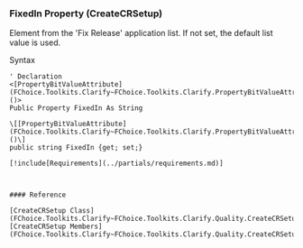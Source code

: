﻿### FixedIn Property (CreateCRSetup)

Element from the 'Fix Release' application list. If not set, the default list value is used.

Syntax

```vbnet
' Declaration
<[PropertyBitValueAttribute](FChoice.Toolkits.Clarify~FChoice.Toolkits.Clarify.PropertyBitValueAttribute.md)()>
Public Property FixedIn As String

\[[PropertyBitValueAttribute](FChoice.Toolkits.Clarify~FChoice.Toolkits.Clarify.PropertyBitValueAttribute.md)()\]
public string FixedIn {get; set;}

[!include[Requirements](../partials/requirements.md)]



#### Reference

[CreateCRSetup Class](FChoice.Toolkits.Clarify~FChoice.Toolkits.Clarify.Quality.CreateCRSetup.md)  
[CreateCRSetup Members](FChoice.Toolkits.Clarify~FChoice.Toolkits.Clarify.Quality.CreateCRSetup_members.md)